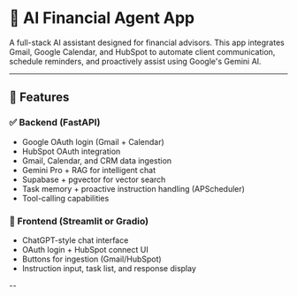 # 🤖 AI Financial Agent App

A full-stack AI assistant designed for financial advisors. This app integrates Gmail, Google Calendar, and HubSpot to automate client communication, schedule reminders, and proactively assist using Google's Gemini AI.

---

## 🚀 Features

### ✅ Backend (FastAPI)
- Google OAuth login (Gmail + Calendar)
- HubSpot OAuth integration
- Gmail, Calendar, and CRM data ingestion
- Gemini Pro + RAG for intelligent chat
- Supabase + pgvector for vector search
- Task memory + proactive instruction handling (APScheduler)
- Tool-calling capabilities

### 💬 Frontend (Streamlit or Gradio)
- ChatGPT-style chat interface
- OAuth login + HubSpot connect UI
- Buttons for ingestion (Gmail/HubSpot)
- Instruction input, task list, and response display

--
